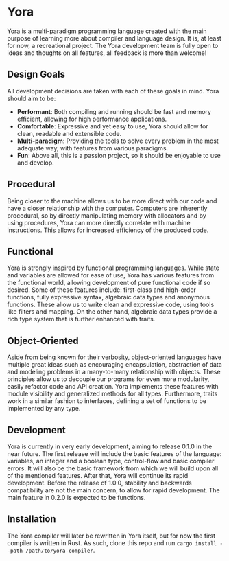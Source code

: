 # Yora
Yora is a multi-paradigm programming language created with the main purpose of learning more about compiler and language design. It is, at least for now, a recreational project. The Yora development team is fully open to ideas and thoughts on all features, all feedback is more than welcome!

## Design Goals
All development decisions are taken with each of these goals in mind. Yora should aim to be:
- **Performant**: Both compiling and running should be fast and memory efficient, allowing for high performance applications.
- **Comfortable**: Expressive and yet easy to use, Yora should allow for clean, readable and extensible code.
- **Multi-paradigm**: Providing the tools to solve every problem in the most adequate way, with features from various paradigms.
- **Fun**: Above all, this is a passion project, so it should be enjoyable to use and develop.

## Procedural
Being closer to the machine allows us to be more direct with our code and have a closer relationship with the computer. Computers are inherently procedural, so by directly manipulating memory with allocators and by using procedures, Yora can more directly correlate with machine instructions. This allows for increased efficiency of the produced code.

## Functional
Yora is strongly inspired by functional programming languages. While state and variables are allowed for ease of use, Yora has various features from the functional world, allowing development of pure functional code if so desired. Some of these features include: first-class and high-order functions, fully expressive syntax, algebraic data types and anonymous functions. These allow us to write clean and expressive code, using tools like filters and mapping. On the other hand, algebraic data types provide a rich type system that is further enhanced with traits.

## Object-Oriented
Aside from being known for their verbosity, object-oriented languages have multiple great ideas such as encouraging encapsulation, abstraction of data and modeling problems in a many-to-many relationship with objects. These principles allow us to decouple our programs for even more modularity, easily refactor code and API creation. Yora implements these features with module visibility and generalized methods for all types. Furthermore, traits work in a similar fashion to interfaces, defining a set of functions to be implemented by any type.

## Development
Yora is currently in very early development, aiming to release 0.1.0 in the near future. The first release will include the basic features of the language: variables, an integer and a boolean type, control-flow and basic compiler errors. It will also be the basic framework from which we will build upon all of the mentioned features. After that, Yora will continue its rapid development. Before the release of 1.0.0, stability and backwards compatibility are not the main concern, to allow for rapid development. The main feature in 0.2.0 is expected to be functions.

## Installation
The Yora compiler will later be rewritten in Yora itself, but for now the first compiler is written in Rust. As such, clone this repo and run ```cargo install --path /path/to/yora-compiler```.
